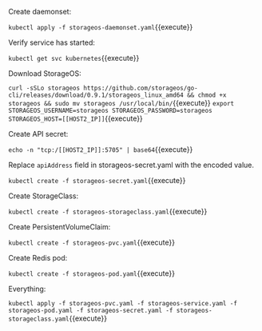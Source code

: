 Create daemonset:

`kubectl apply -f storageos-daemonset.yaml`{{execute}}

Verify service has started:

`kubectl get svc kubernetes`{{execute}}

Download StorageOS:

`curl -sSLo storageos https://github.com/storageos/go-cli/releases/download/0.9.1/storageos_linux_amd64 && chmod +x storageos && sudo mv storageos /usr/local/bin/`{{execute}}
`export STORAGEOS_USERNAME=storageos STORAGEOS_PASSWORD=storageos STORAGEOS_HOST=[[HOST2_IP]]`{{execute}}

Create API secret:

`echo -n "tcp:/[[HOST2_IP]]:5705" | base64`{{execute}}

Replace `apiAddress` field in storageos-secret.yaml with the encoded value.

`kubectl create -f storageos-secret.yaml`{{execute}}

Create StorageClass:

`kubectl create -f storageos-storageclass.yaml`{{execute}}

Create PersistentVolumeClaim:

`kubectl create -f storageos-pvc.yaml`{{execute}}

Create Redis pod:

`kubectl create -f storageos-pod.yaml`{{execute}}


Everything:

`kubectl apply -f storageos-pvc.yaml -f storageos-service.yaml -f storageos-pod.yaml -f storageos-secret.yaml -f storageos-storageclass.yaml`{{execute}}
